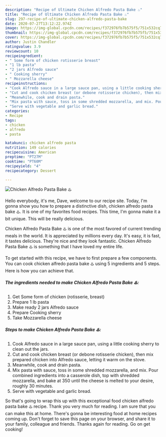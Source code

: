 ```yaml
---
description: "Recipe of Ultimate Chicken Alfredo Pasta Bake ♨️"
title: "Recipe of Ultimate Chicken Alfredo Pasta Bake ♨️"
slug: 297-recipe-of-ultimate-chicken-alfredo-pasta-bake
date: 2020-07-27T13:12:22.974Z
image: https://img-global.cpcdn.com/recipes/f372976fb7b575f5/751x532cq70/chicken-alfredo-pasta-bake-♨️-recipe-main-photo.jpg
thumbnail: https://img-global.cpcdn.com/recipes/f372976fb7b575f5/751x532cq70/chicken-alfredo-pasta-bake-♨️-recipe-main-photo.jpg
cover: https://img-global.cpcdn.com/recipes/f372976fb7b575f5/751x532cq70/chicken-alfredo-pasta-bake-♨️-recipe-main-photo.jpg
author: Justin Chandler
ratingvalue: 3.9
reviewcount: 10
recipeingredient:
- " Some form of chicken rotisserie breast"
- "1 lb pasta"
- "2 jars Alfredo sauce"
- " Cooking sherry"
- " Mozzarella cheese"
recipeinstructions:
- "Cook Alfredo sauce in a large sauce pan, using a little cooking sherry to clean out the jars."
- "Cut and cook chicken breast (or debone rotisserie chicken), then mix prepared chicken into Alfredo sauce, letting it warm on the stove."
- "Meanwhile, cook and drain pasta."
- "Mix pasta with sauce, toss in some shredded mozzarella, and mix. Pour combined ingredients into a casserole dish, top with shredded mozzarella, and bake at 350 until the cheese is melted to your desire, roughly 30 minutes."
- "Serve with vegetable and garlic bread."
categories:
- Recipe
tags:
- chicken
- alfredo
- pasta

katakunci: chicken alfredo pasta 
nutrition: 149 calories
recipecuisine: American
preptime: "PT27M"
cooktime: "PT60M"
recipeyield: "4"
recipecategory: Dessert

---
```



![Chicken Alfredo Pasta Bake ♨️](https://img-global.cpcdn.com/recipes/f372976fb7b575f5/751x532cq70/chicken-alfredo-pasta-bake-♨️-recipe-main-photo.jpg)

Hello everybody, it's me, Dave, welcome to our recipe site. Today, I'm gonna show you how to prepare a distinctive dish, chicken alfredo pasta bake ♨️. It is one of my favorites food recipes. This time, I'm gonna make it a bit unique. This will be really delicious.



Chicken Alfredo Pasta Bake ♨️ is one of the most favored of current trending meals in the world. It is appreciated by millions every day. It's easy, it is fast, it tastes delicious. They're nice and they look fantastic. Chicken Alfredo Pasta Bake ♨️ is something that I have loved my entire life.


To get started with this recipe, we have to first prepare a few components. You can cook chicken alfredo pasta bake ♨️ using 5 ingredients and 5 steps. Here is how you can achieve that.

<!--inarticleads1-->

##### The ingredients needed to make Chicken Alfredo Pasta Bake ♨️:

1. Get  Some form of chicken (rotisserie, breast)
1. Prepare 1 lb pasta
1. Make ready 2 jars Alfredo sauce
1. Prepare  Cooking sherry
1. Take  Mozzarella cheese




<!--inarticleads2-->

##### Steps to make Chicken Alfredo Pasta Bake ♨️:

1. Cook Alfredo sauce in a large sauce pan, using a little cooking sherry to clean out the jars.
1. Cut and cook chicken breast (or debone rotisserie chicken), then mix prepared chicken into Alfredo sauce, letting it warm on the stove.
1. Meanwhile, cook and drain pasta.
1. Mix pasta with sauce, toss in some shredded mozzarella, and mix. Pour combined ingredients into a casserole dish, top with shredded mozzarella, and bake at 350 until the cheese is melted to your desire, roughly 30 minutes.
1. Serve with vegetable and garlic bread.




So that's going to wrap this up with this exceptional food chicken alfredo pasta bake ♨️ recipe. Thank you very much for reading. I am sure that you can make this at home. There's gonna be interesting food at home recipes coming up. Don't forget to save this page on your browser, and share it to your family, colleague and friends. Thanks again for reading. Go on get cooking!
